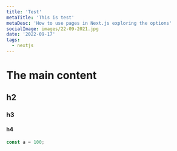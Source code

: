 ```yaml
---
title: 'Test'
metaTitle: 'This is test'
metaDesc: 'How to use pages in Next.js exploring the options'
socialImage: images/22-09-2021.jpg
date: '2022-09-17'
tags:
  - nextjs
---
```


# The main content
## h2
### h3
#### h4

```js
const a = 100;
```